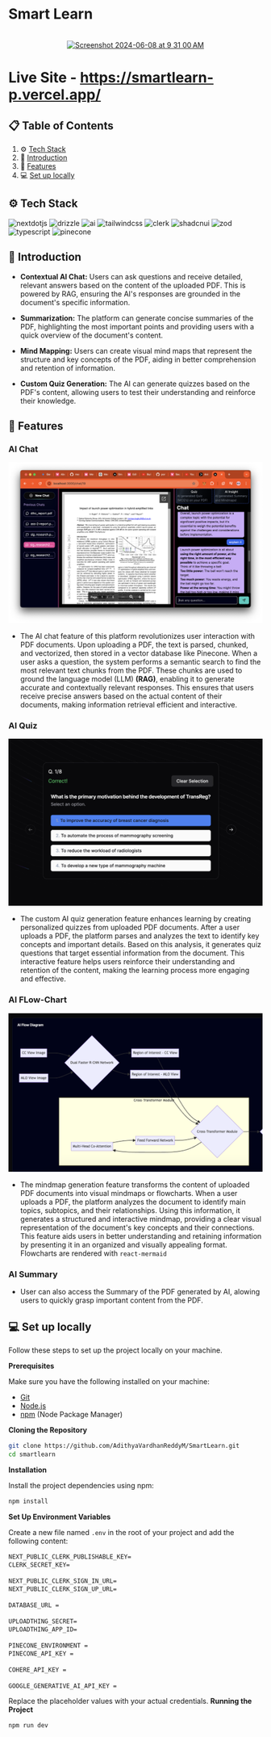 # Smart Learn

<div align="center">
  <br />
    <a href="" target="_blank">
     <img width="1237" alt="Screenshot 2024-06-08 at 9 31 00 AM" src="https://github.com/AdithyaVardhanReddyM/SmartLearn/assets/127095306/8277c89d-2572-479b-bbce-5db3746bf9da"> 
    </a>
  <br />
</div>

# Live Site - https://smartlearn-p.vercel.app/

## 📋 <a name="table">Table of Contents</a>

1. ⚙️ [Tech Stack](#tech-stack)
2. 🤖 [Introduction](#introduction)
3. 🔋 [Features](#features)
4. 💻 [Set up locally](#quick-start)

## <a name="tech-stack">⚙️ Tech Stack</a>

<div>
    <img src="https://img.shields.io/badge/-Next_JS-black?style=for-the-badge&logoColor=white&logo=nextdotjs&color=000000" alt="nextdotjs" />
    <img src="https://img.shields.io/badge/Drizzle-black?style=for-the-badge&logo=Drizzle&logoColor=green" alt="drizzle" />
    <img src="https://img.shields.io/badge/gemini%20ai-4285F4?style=for-the-badge&logo=google%20assistant&logoColor=white" alt="ai"/>
    <img src="https://img.shields.io/badge/-Tailwind_CSS-black?style=for-the-badge&logoColor=white&logo=tailwindcss&color=06B6D4" alt="tailwindcss" />
    <img src="https://img.shields.io/badge/-Clerk-black?style=for-the-badge&logoColor=white&logo=clerk&color=6C47FF" alt="clerk" />
    <img src="https://img.shields.io/badge/-Shadcn_UI-black?style=for-the-badge&logoColor=white&logo=shadcnui&color=000000" alt="shadcnui" />
    <img src="https://img.shields.io/badge/-Zod-black?style=for-the-badge&logoColor=white&logo=zod&color=3E67B1" alt="zod" />
    <img src="https://img.shields.io/badge/-Typescript-black?style=for-the-badge&logoColor=white&logo=typescript&color=3178C6" alt="typescript" />
    <img src="https://img.shields.io/badge/-Pinecone-blue?style=for-the-badge&logoColor=white&logo=pinecone&color=white" alt="pinecone" />
</div>

## <a name="introduction">🤖 Introduction</a>

- **Contextual AI Chat:** Users can ask questions and receive detailed, relevant answers based on the content of the uploaded PDF. This is powered by RAG, ensuring the AI's responses are grounded in the document's specific information.

- **Summarization:** The platform can generate concise summaries of the PDF, highlighting the most important points and providing users with a quick overview of the document's content.

- **Mind Mapping:** Users can create visual mind maps that represent the structure and key concepts of the PDF, aiding in better comprehension and retention of information.

- **Custom Quiz Generation:** The AI can generate quizzes based on the PDF's content, allowing users to test their understanding and reinforce their knowledge.

## <a name="features">🔋 Features</a>

### AI Chat

<img src="https://github.com/AdithyaVardhanReddyM/SmartLearn/blob/main/public/chat.png" alt="aichat"/>

- The AI chat feature of this platform revolutionizes user interaction with PDF documents. Upon uploading a PDF, the text is parsed, chunked, and vectorized, then stored in a vector database like Pinecone. When a user asks a question, the system performs a semantic search to find the most relevant text chunks from the PDF. These chunks are used to ground the language model (LLM) **(RAG)**, enabling it to generate accurate and contextually relevant responses. This ensures that users receive precise answers based on the actual content of their documents, making information retrieval efficient and interactive.

### AI Quiz

<img src="https://github.com/AdithyaVardhanReddyM/SmartLearn/blob/main/public/quiz.png" alt="aichat"/>

- The custom AI quiz generation feature enhances learning by creating personalized quizzes from uploaded PDF documents. After a user uploads a PDF, the platform parses and analyzes the text to identify key concepts and important details. Based on this analysis, it generates quiz questions that target essential information from the document. This interactive feature helps users reinforce their understanding and retention of the content, making the learning process more engaging and effective.

### AI FLow-Chart

<img src="https://github.com/AdithyaVardhanReddyM/SmartLearn/blob/main/public/flowchart.png" alt="aichat"/>

- The mindmap generation feature transforms the content of uploaded PDF documents into visual mindmaps or flowcharts. When a user uploads a PDF, the platform analyzes the document to identify main topics, subtopics, and their relationships. Using this information, it generates a structured and interactive mindmap, providing a clear visual representation of the document's key concepts and their connections. This feature aids users in better understanding and retaining information by presenting it in an organized and visually appealing format. Flowcharts are rendered with `react-mermaid`

### AI Summary

- User can also access the Summary of the PDF generated by AI, alowing users to quickly grasp important content from the PDF.

## <a name="quick-start">💻 Set up locally</a>

Follow these steps to set up the project locally on your machine.

**Prerequisites**

Make sure you have the following installed on your machine:

- [Git](https://git-scm.com/)
- [Node.js](https://nodejs.org/en)
- [npm](https://www.npmjs.com/) (Node Package Manager)

**Cloning the Repository**

```bash
git clone https://github.com/AdithyaVardhanReddyM/SmartLearn.git
cd smartlearn
```

**Installation**

Install the project dependencies using npm:

```bash
npm install
```

**Set Up Environment Variables**

Create a new file named `.env` in the root of your project and add the following content:

```env
NEXT_PUBLIC_CLERK_PUBLISHABLE_KEY=
CLERK_SECRET_KEY=

NEXT_PUBLIC_CLERK_SIGN_IN_URL=
NEXT_PUBLIC_CLERK_SIGN_UP_URL=

DATABASE_URL =

UPLOADTHING_SECRET=
UPLOADTHING_APP_ID=

PINECONE_ENVIRONMENT =
PINECONE_API_KEY =

COHERE_API_KEY =

GOOGLE_GENERATIVE_AI_API_KEY =
```

Replace the placeholder values with your actual credentials.
**Running the Project**

```bash
npm run dev
```
